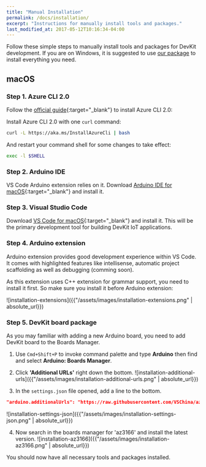 ```yaml
---
title: "Manual Installation"
permalink: /docs/installation/
excerpt: "Instructions for manually install tools and packages."
last_modified_at: 2017-05-12T10:16:34-04:00
---
```


Follow these simple steps to manually install tools and packages for DevKit development. If you are on Windows, it is suggested to use [our package](http://localhost:4000/azure-iot-developer-kit/docs/getting-started/#a-download-latest-package) to install everything you need.

## macOS

### Step 1. Azure CLI 2.0

Follow the [official guide](https://docs.microsoft.com/en-us/cli/azure/install-azure-cli){:target="_blank"} to install Azure CLI 2.0:

Install Azure CLI 2.0 with one `curl` command:
```bash
curl -L https://aka.ms/InstallAzureCli | bash
```

And restart your command shell for some changes to take effect:
```bash
exec -l $SHELL
```

### Step 2. Arduino IDE

VS Code Arduino extension relies on it. Download [Arduino IDE for macOS](https://www.arduino.cc/en/Main/Software){:target="_blank"} and install it.

### Step 3. Visual Studio Code

Download [VS Code for macOS](https://code.visualstudio.com/){:target="_blank"} and install it. This will be the primary development tool for building DevKit IoT applications. 

### Step 4. Arduino extension

Arduino extension provides good development experience within VS Code. It comes with highlighted features like intellisense, automatic project scaffolding as well as debugging (comming soon).

As this extension uses C++ extension for grammar support, you need to install it first. So make sure you install it before Arduino extension:

![installation-extensions]({{"/assets/images/installation-extensions.png" | absolute_url}})

### Step 5. DevKit board package

As you may familiar with adding a new Arduino board, you need to add DevKit board to the Boards Manager.

1. Use `Cmd+Shift+P` to invoke command palette and type **Arduino** then find and select **Arduino: Boards Manager**.

2. Click **'Additional URLs'** right down the bottom.
 ![installation-additional-urls]({{"/assets/images/installation-additional-urls.png" | absolute_url}})

3. In the `settings.json` file opened, add a line to the bottom.
 ```json
 "arduino.additionalUrls": "https://raw.githubusercontent.com/VSChina/azureiotdevkit_tools/master/package_azureboard_index.json"
 ```
 ![installation-settings-json]({{"/assets/images/installation-settings-json.png" | absolute_url}})

4. Now search in the boards manager for 'az3166' and install the latest version.
 ![installation-az3166]({{"/assets/images/installation-az3166.png" | absolute_url}})

You should now have all necessary tools and packages installed.



